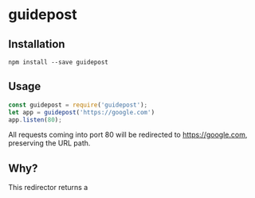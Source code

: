 # guidepost

> 

## Installation

```
npm install --save guidepost
```

## Usage

```js
const guidepost = require('guidepost');
let app = guidepost('https://google.com')
app.listen(80);
```
All requests coming into port 80 will be redirected to https://google.com, preserving the URL path.


## Why?

This redirector returns a
